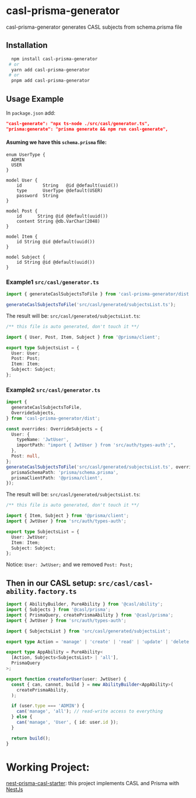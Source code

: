 # casl-prisma-generator

casl-prisma-generator generates CASL subjects from schema.prisma file

## Installation

```bash
  npm install casl-prisma-generator
 # or
  yarn add casl-prisma-generator
 # or
  pnpm add casl-prisma-generator
```

## Usage Example

In `package.json` add:

```json
"casl-generate": "npx ts-node ./src/casl/generator.ts",
"prisma:generate": "prisma generate && npm run casl-generate",
```

#### Asuming we have this `schema.prisma` file:

```prisma
enum UserType {
  ADMIN
  USER
}

model User {
    id        String   @id @default(uuid())
    type      UserType @default(USER)
    password  String
}

model Post {
    id      String @id @default(uuid())
    content String @db.VarChar(2048)
}

model Item {
    id String @id @default(uuid())
}

model Subject {
    id String @id @default(uuid())
}
```

### Example1 `src/casl/generator.ts`

```ts
import { generateCaslSubjectsToFile } from 'casl-prisma-generator/dist';

generateCaslSubjectsToFile('src/casl/generated/subjectsList.ts');
```

The result will be: `src/casl/generated/subjectsList.ts`:

```ts
/** this file is auto generated, don't touch it **/

import { User, Post, Item, Subject } from '@prisma/client';

export type SubjectsList = {
  User: User;
  Post: Post;
  Item: Item;
  Subject: Subject;
};
```

### Example2 `src/casl/generator.ts`

```ts
import {
  generateCaslSubjectsToFile,
  OverrideSubjects,
} from 'casl-prisma-generator/dist';

const overrides: OverrideSubjects = {
  User: {
    typeName: 'JwtUser',
    importPath: "import { JwtUser } from 'src/auth/types-auth';",
  },
  Post: null,
};
generateCaslSubjectsToFile('src/casl/generated/subjectsList.ts', overrides, {
  prismaSchemaPath: 'prisma/schema.prisma',
  prismaClientPath: '@prisma/client',
});
```

The result will be: `src/casl/generated/subjectsList.ts`:

```ts
/** this file is auto generated, don't touch it **/

import { Item, Subject } from '@prisma/client';
import { JwtUser } from 'src/auth/types-auth';

export type SubjectsList = {
  User: JwtUser;
  Item: Item;
  Subject: Subject;
};
```

Notice: `User: JwtUser;` and we removed `Post: Post;`

## Then in our CASL setup: `src/casl/casl-ability.factory.ts`

```ts
import { AbilityBuilder, PureAbility } from '@casl/ability';
import { Subjects } from '@casl/prisma';
import { PrismaQuery, createPrismaAbility } from '@casl/prisma';
import { JwtUser } from 'src/auth/types-auth';

import { SubjectsList } from 'src/casl/generated/subjectsList';

export type Action = 'manage' | 'create' | 'read' | 'update' | 'delete';

export type AppAbility = PureAbility<
  [Action, Subjects<SubjectsList> | 'all'],
  PrismaQuery
>;

export function createForUser(user: JwtUser) {
  const { can, cannot, build } = new AbilityBuilder<AppAbility>(
    createPrismaAbility,
  );

  if (user.type === 'ADMIN') {
    can('manage', 'all'); // read-write access to everything
  } else {
    can('manage', 'User', { id: user.id });
  }

  return build();
}
```

# Working Project:

[nest-prisma-casl-starter](https://github.com/moh1434/nest-prisma-casl-starter): this project implements CASL and Prisma with [NestJs](https://docs.nestjs.com/)
